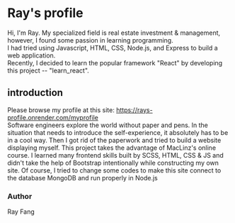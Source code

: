 # Ray's profile
Hi, I'm Ray. My specialized field is real estate investment & management, however, I found some passion in learning programming.  
I had tried using Javascript, HTML, CSS, Node.js, and Express to build a web application.  
Recently, I decided to learn the popular framework "React" by developing this project -- "learn_react".
## introduction
Please browse my profile at this site: https://rays-profile.onrender.com/myprofile <br>
Software engineers explore the world without paper and pens. In the situation that needs to introduce the self-experience, it absolutely has to be in a cool way. Then I got rid of the paperwork and tried to build a website displaying myself. This project takes the advantage of MacLinz's online course. I learned many frontend skills built by SCSS, HTML, CSS & JS and didn't take the help of Bootstrap intentionally while constructing my own site. Of course, I tried to change some codes to make this site connect to the database MongoDB and run properly in Node.js
### Author
Ray Fang
